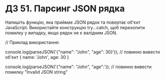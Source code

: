 # ДЗ 51. Парсинг JSON рядка

Напишіть функцію, яка приймає JSON рядок та повертає об'єкт JavaScript. Використайте конструкцію try...catch, щоб
перехопити помилку у випадку, якщо рядок не є валідним JSON.

// Приклад використання:

console.log(parseJSON('{"name": "John", "age": 30}')); // повинно вивести об'єкт { name: 'John', age: 30 }

console.log(parseJSON('{"name": "John", "age":')); // повинно вивести помилку "Invalid JSON string"